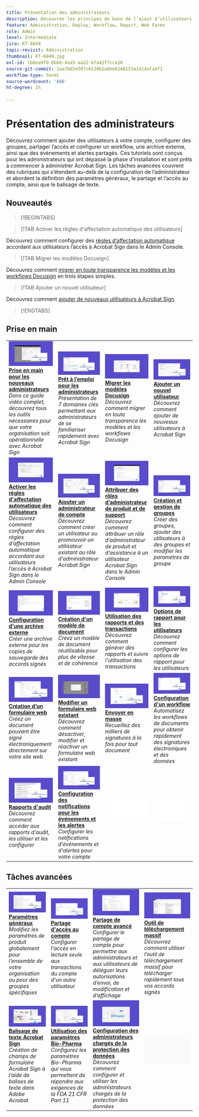 ```yaml
---
title: Présentation des administrateurs
description: Découvrez les principes de base de l’ajout d’utilisateurs à votre compte, de la configuration de groupes, du partage d’accès et de la configuration d’un workflow, d’une archive externe et d’événements et alertes partagés
feature: Administration, Deploy, Workflow, Report, Web Forms
role: Admin
level: Intermediate
jira: KT-6849
topic-revisit: Administration
thumbnail: KT-6849.jpg
exl-id: 1b6ea9f0-6bbb-4ea5-aa22-bfa42f7cca18
source-git-commit: 1aa7b65e507c6138b2adee6248153a1414afa4f1
workflow-type: tm+mt
source-wordcount: '666'
ht-degree: 1%

---
```


# Présentation des administrateurs

Découvrez comment ajouter des utilisateurs à votre compte, configurer des groupes, partager l’accès et configurer un workflow, une archive externe, ainsi que des événements et alertes partagés. Ces tutoriels sont conçus pour les administrateurs qui ont dépassé la phase d’installation et sont prêts à commencer à administrer Acrobat Sign. Les tâches avancées couvrent des rubriques qui s’étendent au-delà de la configuration de l’administrateur et abordent la définition des paramètres généraux, le partage et l’accès au compte, ainsi que le balisage de texte.

## Nouveautés

>[!BEGINTABS]

>[!TAB Activer les règles d&#39;affectation automatique des utilisateurs]

Découvrez comment configurer des [règles d’affectation automatique](automatic-assignment-rules.md) accordant aux utilisateurs l’accès à Acrobat Sign dans le Admin Console.

>[!TAB Migrer les modèles Docusign]

Découvrez comment [migrer en toute transparence les modèles et les workflows Docusign](docusign-templates.md) en trois étapes simples.

>[!TAB Ajouter un nouvel utilisateur]

Découvrez comment [ajouter de nouveaux utilisateurs à Acrobat Sign](add-users-to-your-account.md).

>[!ENDTABS]

## Prise en main

<table style="table-layout:fixed">
<tr>
  <td>
    <a href="get-started-admin.md">
      <img alt="Prise en main pour les nouveaux administrateurs" src="../assets/get-started-admin.png" />
    </a>
    <div>
    <a href="get-started-admin.md"><strong>Prise en main pour les nouveaux administrateurs</strong></a>
    </div>
    <em>Dans ce guide vidéo complet, découvrez tous les outils nécessaires pour que votre organisation soit opérationnelle avec Acrobat Sign</em>
    <br>
  </td>
  <td>
    <a href="up-and-running-admin.md">
      <img alt="Prêt à l’emploi pour les administrateurs" src="../assets/up-and-running.png" />
    </a>
    <div>
    <a href="up-and-running-admin.md"><strong>Prêt à l’emploi pour les administrateurs</strong></a>
    </div>
    <em>Présentation de 7 domaines clés permettant aux administrateurs de se familiariser rapidement avec Acrobat Sign</em>
    <br>
  </td>
  <td>
    <a href="docusign-templates.md">
      <img alt="Migrer les modèles Docusign" src="../assets/migrate-templates.png" />
    </a>
    <div>
    <a href="docusign-templates.md"><strong>Migrer les modèles Docusign</strong></a>
    </div>
    <em>Découvrez comment migrer en toute transparence les modèles et les workflows Docusign</em>
    <br>
  </td>
  <td>
    <a href="add-users-to-your-account.md">
      <img alt="Ajouter un nouvel utilisateur" src="../assets/add-user.png" />
    </a>
    <div>
    <a href="add-users-to-your-account.md"><strong>Ajouter un nouvel utilisateur</strong></a>
    </div>
    <em>Découvrez comment ajouter de nouveaux utilisateurs à Acrobat Sign</em>
    <br>
  </td>
</tr>
<tr>
  <td>
    <a href="automatic-assignment-rules.md">
      <img alt="Activation des règles d’affectation automatique des utilisateurs" src="../assets/automatic-assignment.png" />
    </a>
    <div>
    <a href="automatic-assignment-rules.md"><strong>Activer les règles d'affectation automatique des utilisateurs</strong></a>
    </div>
    <em>Découvrez comment configurer des règles d’affectation automatique accordant aux utilisateurs l’accès à Acrobat Sign dans le Admin Console</em>
    <br>
  </td>
  <td>
    <a href="add-admin.md">
      <img alt="Ajouter un nouvel administrateur de compte" src="../assets/add-admin.png" />
    </a>
    <div>
    <a href="add-admin.md"><strong>Ajouter un administrateur de compte</strong></a>
    </div>
    <em>Découvrez comment créer un utilisateur ou promouvoir un utilisateur existant au rôle d'administrateur Acrobat Sign</em>
    <br>
  </td>
    <td>
      <a href="promote-admin.md">
        <img alt="Attribution de rôles d’administrateur de produit et de support" src="../assets/assign-product.png" />
      </a>
      <div>
      <a href="promote-admin.md"><strong>Attribuer des rôles d’administrateur de produit et de support</strong></a>
      </div>
      <em>Découvrez comment attribuer un rôle d’administrateur de produit et d’assistance à un utilisateur Acrobat Sign dans le Admin Console</em>
      <br>
    </td>
    <td>
      <a href="create-and-manage-groups.md">
        <img alt="Création et gestion de groupes" src="../assets/groups.png" />
      </a>
      <div>
      <a href="create-and-manage-groups.md"><strong>Création et gestion de groupes</strong></a>
      </div>
      <em>Créer des groupes, ajouter des utilisateurs à des groupes et modifier les paramètres de groupe</em>
      <br>
    </td>
</tr>
<tr>
 <td>
      <a href="set-up-your-external-archive.md">
        <img alt="Configuration d’une archive externe" src="../assets/external-archive.png" />
      </a>
      <div>
      <a href="set-up-your-external-archive.md"><strong>Configuration d'une archive externe</strong></a>
      </div>
      <em>Créer une archive externe pour les copies de sauvegarde des accords signés</em>
      <br>
    </td>
  <td>
    <a href="../sign-advanced-users/create-a-template.md">
      <img alt="Création d’un modèle de document" src="../assets/create-template.png" />
    </a>
    <div>
    <a href="../sign-advanced-users/create-a-template.md"><strong>Création d'un modèle de document</strong></a>
    </div>
    <em>Créez un modèle de document réutilisable pour plus de vitesse et de cohérence</em>
    <br>
  </td>
  <td>
    <a href="../sign-advanced-users/creating-a-report.md">
      <img alt="Utilisation des rapports et des transactions" src="../assets/reporting.png" />
    </a>
    <div>
    <a href="../sign-advanced-users/creating-a-report.md"><strong>Utilisation des rapports et des transactions</strong></a>
    </div>
    <em>Découvrez comment générer des rapports et suivre l'utilisation des transactions</em>
    <br>
  </td>
  <td>
    <a href="report-options.md">
      <img alt="Options de rapport pour les utilisateurs" src="../assets/report-options.png" />
    </a>
    <div>
    <a href="report-options.md"><strong>Options de rapport pour les utilisateurs</strong></a>
    </div>
    <em>Découvrez comment configurer les options de rapport pour les utilisateurs</em>
    <br>
  </td>
</tr>  
<tr>
   <td>
    <a href="../sign-advanced-users/webform.md">
      <img alt="Création d’un formulaire web" src="../assets/web-form.png" />
    </a>
    <div>
    <a href="../sign-advanced-users/webform.md"><strong>Création d’un formulaire web</strong></a>
    </div>
    <em>Créez un document pouvant être signé électroniquement directement sur votre site web</em>
    <br>
  </td>
  <td>
    <a href="../sign-advanced-users/modify-webform.md">
      <img alt="Modification d’un formulaire web existant" src="../assets/modify-web-form.png" />
    </a>
    <div>
    <a href="../sign-advanced-users/modify-webform.md"><strong>Modifier un formulaire web existant</strong></a>
    </div>
    <em>Découvrez comment désactiver, modifier et réactiver un formulaire web existant</em>
    <br>
  </td>
  <td>
    <a href="../sign-advanced-users/megasign.md">
      <img alt="Envoi en masse" src="../assets/send-in-bulk.png" />
    </a>
    <div>
    <a href="../sign-advanced-users/megasign.md"><strong>Envoyer en masse</strong></a>
    </div>
    <em>Recueillez des milliers de signatures à la fois pour tout document</em>
    <br>
  </td>
  <td>
    <a href="building-a-custom-workflow.md">
      <img alt="Configuration d’un workflow" src="../assets/workflow.png" />
    </a>
    <div>
    <a href="building-a-custom-workflow.md"><strong>Configuration d'un workflow</strong></a>
    </div>
    <em>Automatisez les workflows de documents pour obtenir rapidement des signatures électroniques et des données</em>
    <br>
  </td>
</tr>
<tr>
     <td>
    <a href="audit-reports.md">
      <img alt="Rapports d’audit" src="../assets/audit-report.png" />
    </a>
    <div>
    <a href="audit-reports.md"><strong>Rapports d'audit</strong></a>
    </div>
    <em>Découvrez comment accéder aux rapports d'audit, les utiliser et les configurer</em>
    <br>
    </td>
    <td>
      <a href="set-up-shared-events-and-alert.md">
        <img alt="Configuration d’événements partagés et d’alertes" src="../assets/notifications.png" />
      </a>
      <div>
      <a href="set-up-shared-events-and-alert.md"><strong>Configuration des notifications pour les événements et les alertes</strong></a>
      </div>
      <em>Configurer les notifications d'événements et d'alertes pour votre compte</em>
      <br>
    </td>
    <td>
      <img alt="Espaceur" src="../assets/Whitespacer.png" />
      <div>
      <br>
    </td>
    <td>
      <img alt="Espaceur" src="../assets/Whitespacer.png" />
      <div>
      <br>
    </td>
</tr>    
</table>

## Tâches avancées

<table style="table-layout:fixed">
<tr>
  <td>
    <a href="learn-about-global-settings.md">
      <img alt="Paramètres généraux" src="../assets/global-settings.png">
    </a>
    <div>
    <a href="learn-about-global-settings.md"><strong>Paramètres généraux</strong></a>
    </div>
    <em>Modifiez les paramètres de produit globalement pour l’ensemble de votre organisation ou pour des groupes spécifiques</em>
    <br>
  </td>
  <td>
    <a href="share-account-access.md">
      <img alt="Partage de l’accès au compte" src="../assets/sharing.png" />
    </a>  
    <div>
    <a href="share-account-access.md"><strong>Partage d'accès au compte</strong></a>
    </div>
    <em>Configurer l'accès en lecture seule aux transactions du compte d'un autre utilisateur</em>
    <br>
  </td>
  <td>
    <a href="advanced-account-sharing.md">
      <img alt="Partage de compte avancé" src="../assets/advanced-sharing.png" />
    </a>
    <div>
    <a href="advanced-account-sharing.md"><strong>Partage de compte avancé</strong></a>
    </div>
    <em>Configurer le partage de compte pour permettre aux administrateurs et aux utilisateurs de déléguer leurs autorisations d’envoi, de modification et d’affichage</em>
    <br>
  </td>
  <td>
    <a href="bulk-download-tool.md">
      <img alt="Outil de téléchargement massif" src="../assets/bulk-download.png" />
    </a>
    <div>
    <a href="bulk-download-tool.md"><strong>Outil de téléchargement massif</strong></a>
    </div>
    <em>Découvrez comment utiliser l’outil de téléchargement massif pour télécharger rapidement tous vos accords signés</em>
    <br>
  </td> 
</tr>
<tr>
   <td>
     <a href="../sign-advanced-users/adobe-sign-text-tagging.md">
      <img alt="Balisage de texte Acrobat Sign" src="../assets/tagging.png" />
    </a>
    <div>
    <a href="../sign-advanced-users/adobe-sign-text-tagging.md"><strong>Balisage de texte Acrobat Sign</strong></a>
    <div>
    <em>Création de champs de formulaire Acrobat Sign à l’aide de balises de texte dans Adobe Acrobat</em>
    <br>
  </td>
  <td>
    <a href="use-bio-pharma-settings.md">
      <img alt="Utilisation des paramètres Bio-Pharma" src="../assets/bio-settings.png" />
    </a>
    <div>
    <a href="use-bio-pharma-settings.md"><strong>Utilisation des paramètres Bio-Pharma</strong></a>
    </div>
    <em>Configurez les paramètres Bio-Pharma qui vous permettent de répondre aux exigences de la FDA 21 CFR Part 11</em>
    <br>
  </td>
  <td>
    <a href="privacy.md">
      <img alt="Configuration de l’administrateur des informations personnelles" src="../assets/privacy-admin.png" />
    </a>
    <div>
    <a href="privacy.md"><strong>Configuration des administrateurs chargés de la protection des données</strong></a>
    </div>
    <em>Découvrez comment configurer et utiliser les administrateurs chargés de la protection des données</em>
    <br>
  </td>
  <td>
    <img alt="Espaceur" src="../assets/Grayspacer.png" />
    <div>
    <br>
  </td>
</tr>
</table>
